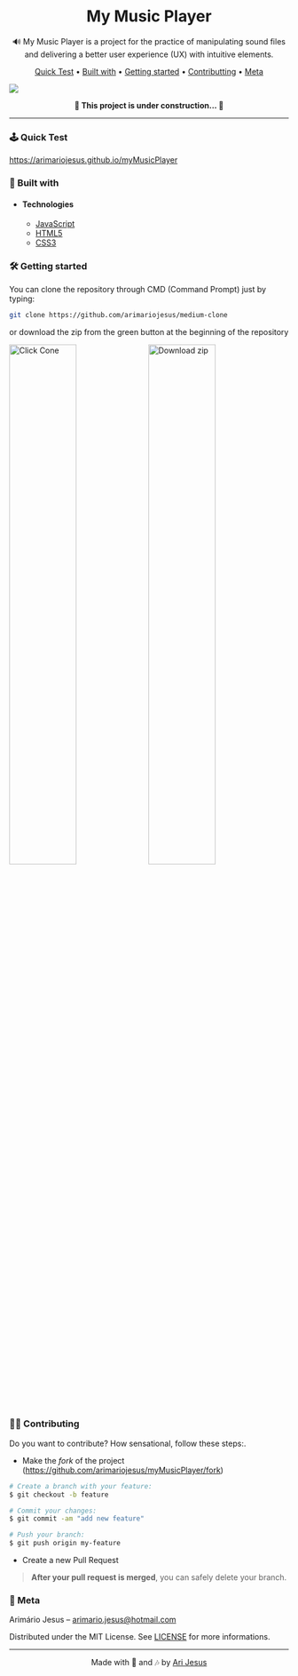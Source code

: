 <h1 align="center">
  My Music Player
</h1>

<p align="center">🔊 My Music Player is a project for the practice of manipulating sound files and delivering a better user experience (UX) with intuitive elements.</p>

<p align="center">
 <a href="#-Quick-Test">Quick Test</a> •
 <a href="#-Built-with">Built with</a> •
 <a href="#-Getting-started">Getting started</a> •
 <a href="#-Contributing">Contributting</a> •
 <a href="#-Meta">Meta</a>
</p>

![](./assets/images/gif.gif)

<div align="center">
 <strong>🚧 This project is under construction... 🚧</strong>
</div>

<hr>

### 🕹 Quick Test

https://arimariojesus.github.io/myMusicPlayer

### 🧰 Built with

- #### Technologies
  - [JavaScript](https://developer.mozilla.org/pt-BR/docs/Web/JavaScript)
  - [HTML5](https://developer.mozilla.org/pt-BR/docs/Web/HTML/HTML5)
  - [CSS3](https://developer.mozilla.org/pt-BR/docs/Web/CSS)

### 🛠 Getting started

You can clone the repository through CMD (Command Prompt) just by typing:

```sh
git clone https://github.com/arimariojesus/medium-clone
```

or download the zip from the green button at the beginning of the repository

<div>
  <img src="https://user-images.githubusercontent.com/64603070/105086026-63636b00-5a77-11eb-970f-0a08252d140c.png" alt="Click Cone" width="49%" />

  <img src="https://user-images.githubusercontent.com/64603070/105083306-7e33e080-5a73-11eb-8069-64c45b7e4ed6.png" alt="Download zip" width="49%" />
</div>

### 💪🏾 Contributing

Do you want to contribute? How sensational, follow these steps:.

- Make the _fork_ of the project (<https://github.com/arimariojesus/myMusicPlayer/fork>)

```bash
# Create a branch with your feature:
$ git checkout -b feature

# Commit your changes:
$ git commit -am "add new feature"

# Push your branch:
$ git push origin my-feature
```

- Create a new Pull Request

> **After your pull request is merged**, you can safely delete your branch.

### 📝 Meta

Arimário Jesus – arimario.jesus@hotmail.com

Distributed under the MIT License. See [LICENSE](./LICENSE) for more informations.

---

<p align="center">
  Made with 💙 and 🎶 by <a href="https://www.linkedin.com/in/arimario-jesus">Ari Jesus</a>
</p>